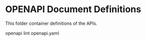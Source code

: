 # OPENAPI Document Definitions

This folder container definitions of the APIs.

openapi lint openapi.yaml

